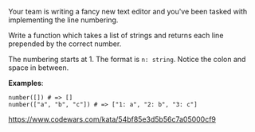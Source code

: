Your team is writing a fancy new text editor and you've been tasked with implementing the line numbering.

Write a function which takes a list of strings and returns each line prepended by the correct number.

The numbering starts at 1. The format is ```n: string```. Notice the colon and space in between.

**Examples**:

```
number([]) # => []
number(["a", "b", "c"]) # => ["1: a", "2: b", "3: c"]
```

https://www.codewars.com/kata/54bf85e3d5b56c7a05000cf9
